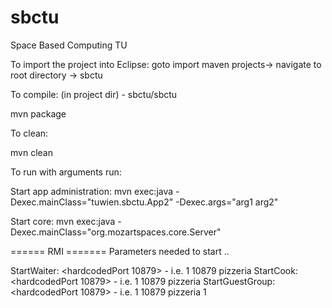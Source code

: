 sbctu
=====

Space Based Computing TU

To import the project into Eclipse:
goto import maven projects-> navigate to root directory -> sbctu





To compile: (in project dir) - sbctu/sbctu

mvn package



To clean:

mvn clean



To run with arguments run:


Start app administration:
mvn exec:java -Dexec.mainClass="tuwien.sbctu.App2" -Dexec.args="arg1 arg2"


Start core:
mvn exec:java -Dexec.mainClass="org.mozartspaces.core.Server"


====== RMI =======
Parameters needed to start ..

StartWaiter: <id> <hardcodedPort 10879> <hardcodedBindingName pizzeria> -  i.e. 1 10879 pizzeria
StartCook: <id> <hardcodedPort 10879> <hardcodedBindingName pizzeria> -  i.e. 1 10879 pizzeria
StartGuestGroup: <id> <hardcodedPort 10879> <hardcodedBindingName pizzeria> <groupSize> - i.e. 1 10879 pizzeria 1





